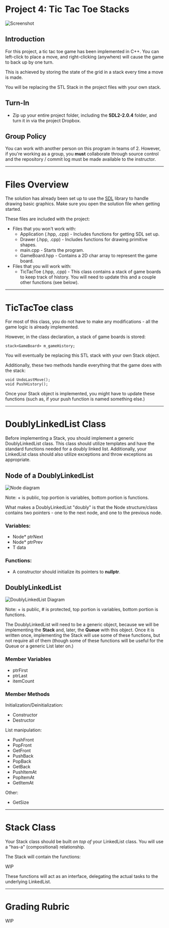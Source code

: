 # Project 4: Tic Tac Toe Stacks

![Screenshot](images/screenshot.png)

## Introduction

For this project, a tic tac toe game has been implemented in C++. You can left-click to place a move, and right-clicking (anywhere) will cause the game to back up by one turn.

This is achieved by storing the state of the grid in a stack every time a move is made.

You will be replacing the STL Stack in the project files with your own stack.

## Turn-In

* Zip up your entire project folder, including the **SDL2-2.0.4** folder, and turn it in via the project Dropbox.

## Group Policy

You can work with another person on this program in teams of 2. However, if you're 
working as a group, you **must** collaborate through source control
and the repository / commit log must be made available to the instructor.

---

# Files Overview

The solution has already been set up to use the [SDL](https://www.libsdl.org/) library to handle drawing basic graphics. Make sure you open the solution file when getting started.

These files are included with the project:

* Files that you won't work with:
	* Application (.hpp, .cpp) - Includes functions for getting SDL set up. 
	* Drawer (.hpp, .cpp) - Includes functions for drawing primitive shapes. 
	* main.cpp - Starts the program.
	* GameBoard.hpp - Contains a 2D char array to represent the game board. 
* Files that you will work with:
	* TicTacToe (.hpp, .cpp) - This class contains a stack of game boards to keep track of history. You will need to update this and a couple other functions (see below).

---

# TicTacToe class

For most of this class, you do not have to make any modifications - all the game logic is already implemented.

However, in the class declaration, a stack of game boards is stored:

	stack<GameBoard> m_gameHistory;

You will eventually be replacing this STL stack with your own Stack object.

Additionally, these two methods handle everything that the game does with the stack:

	void UndoLastMove();
	void PushHistory();

Once your Stack object is implemented, you might have to update these functions (such as, if your push function is named something else.)

---

# DoublyLinkedList Class

Before implementing a Stack, you should implement a generic DoublyLinkedList class. This class should utilize templates and have the standard functions needed for a doubly linked list. Additionally, your LinkedList class should also utilize exceptions and throw exceptions as appropriate.

## Node of a DoublyLinkedList

![Node diagram](images/node_diagram.png)

Note: + is public, top portion is variables, bottom portion is functions.

What makes a DoublyLinkedList "doubly" is that the Node structure/class contains two pointers - one to the next node, and one to the previous node.

### Variables:

* Node<T>* ptrNext
* Node<T>* ptrPrev
* T data

### Functions:

* A constructor should initialize its pointers to **nullptr**.

## DoublyLinkedList

![DoublyLinkedList Diagram](images/doublylinkedlist.png)

Note: + is public, # is protected, top portion is variables, bottom portion is functions.

The DoublyLinkedList will need to be a generic object, because we will be implementing the **Stack** and, later, the **Queue** with this object. Once it is written once, implementing the Stack will use some of these functions, but not require all of them (though some of these functions will be useful for the Queue or a generic List later on.)

### Member Variables

* ptrFirst
* ptrLast
* itemCount

### Member Methods

Initialization/Deinitialization:

* Constructor
* Destructor

List manipulation:

* PushFront
* PopFront
* GetFront
* PushBack
* PopBack
* GetBack
* PushItemAt
* PopItemAt
* GetItemAt


Other:

* GetSize

---

# Stack Class

Your Stack class should be built *on top of* your LinkedList class. You will use a "has-a" (compositional) relationship.

The Stack will contain the functions:

WIP

These functions will act as an interface, delegating the actual tasks to the underlying LinkedList.

---

# Grading Rubric

WIP

